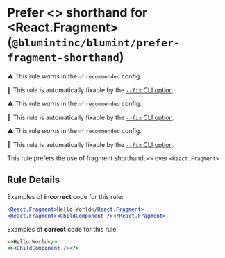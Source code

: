 # Prefer <> shorthand for <React.Fragment> (`@blumintinc/blumint/prefer-fragment-shorthand`)

⚠️ This rule _warns_ in the ✅ `recommended` config.

🔧 This rule is automatically fixable by the [`--fix` CLI option](https://eslint.org/docs/latest/user-guide/command-line-interface#--fix).

<!-- end auto-generated rule header -->

⚠️ This rule _warns_ in the ✅ `recommended` config.

🔧 This rule is automatically fixable by the [`--fix` CLI option](https://eslint.org/docs/latest/user-guide/command-line-interface#--fix).

<!-- end auto-generated rule header -->

⚠️ This rule _warns_ in the ✅ `recommended` config.

🔧 This rule is automatically fixable by the [`--fix` CLI option](https://eslint.org/docs/latest/user-guide/command-line-interface#--fix).

<!-- end auto-generated rule header -->

This rule prefers the use of fragment shorthand, `<>` over `<React.Fragment>`

## Rule Details

Examples of **incorrect** code for this rule:

```jsx
<React.Fragment>Hello World</React.Fragment>
<React.Fragment><ChildComponent /></React.Fragment>
```

Examples of **correct** code for this rule:

```jsx
<>Hello World</>
<><ChildComponent /></>
```
